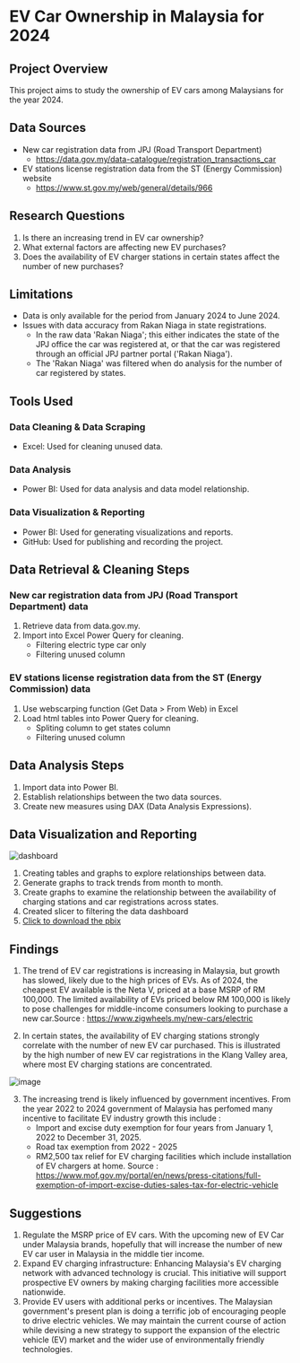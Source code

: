 # EV Car Ownership in Malaysia for 2024

## Project Overview 
This project aims to study the ownership of EV cars among Malaysians for the year 2024.

## Data Sources
- New car registration data from JPJ (Road Transport Department)
  - https://data.gov.my/data-catalogue/registration_transactions_car
- EV stations license registration data from the ST (Energy Commission) website
  - https://www.st.gov.my/web/general/details/966
   
## Research Questions
1. Is there an increasing trend in EV car ownership?
2. What external factors are affecting new EV purchases?
3. Does the availability of EV charger stations in certain states affect the number of new purchases?

## Limitations
- Data is only available for the period from January 2024 to June 2024.
- Issues with data accuracy from Rakan Niaga in state registrations.
  - In the raw data 'Rakan Niaga'; this either indicates the state of the JPJ office the car was registered at, or that the car was registered through an official JPJ partner portal ('Rakan Niaga').
  - The 'Rakan Niaga' was filtered when do analysis for the number of car registered by states.

## Tools Used
### Data Cleaning & Data Scraping
- Excel: Used for cleaning unused data.
  
### Data Analysis
- Power BI: Used for data analysis and data model relationship.


### Data Visualization & Reporting
- Power BI: Used for generating visualizations and reports.
- GitHub: Used for publishing and recording the project.

## Data Retrieval & Cleaning Steps
### New car registration data from JPJ (Road Transport Department) data
1. Retrieve data from data.gov.my.
2. Import into Excel Power Query for cleaning.
   - Filtering electric type car only
   - Filtering unused column   

### EV stations license registration data from the ST (Energy Commission) data
1. Use webscarping function (Get Data > From Web) in Excel
2. Load html tables into Power Query for cleaning.
   - Spliting column to get states column
   - Filtering unused column  

## Data Analysis Steps
1. Import data into Power BI.
2. Establish relationships between the two data sources.
3. Create new measures using DAX (Data Analysis Expressions).
   

## Data Visualization and Reporting

![dashboard](https://github.com/FitriFuad/EV-Car-Ownership-Malaysia-2024/assets/106916338/fc6655de-7494-4fb7-ac68-90e952be73d0)
1. Creating tables and graphs to explore relationships between data.
2. Generate graphs to track trends from month to month.
3. Create graphs to examine the relationship between the availability of charging stations and car registrations across states.
4. Created slicer to filtering the data dashboard
5. [Click to download the pbix](ev-car.pbix)

   
## Findings
1. The trend of EV car registrations is increasing in Malaysia, but growth has slowed, likely due to the high prices of EVs. As of 2024, the cheapest EV available is the Neta V, priced at a base MSRP of RM 100,000. The limited availability of EVs priced below RM 100,000 is likely to pose challenges for middle-income consumers looking to purchase a new car.Source : https://www.zigwheels.my/new-cars/electric

2. In certain states, the availability of EV charging stations strongly correlate with the number of new EV car purchased. This is illustrated by the high number of new EV car registrations in the Klang Valley area, where most EV charging stations are concentrated.
   
![image](https://github.com/user-attachments/assets/4fa9f07b-6bfa-4238-930c-dcfb85dec871)

3. The increasing trend is likely influenced by government incentives. From the year 2022 to 2024 government of Malaysia has perfomed many incentive to facilitate EV industry growth this include :
     - Import and excise duty exemption for four years from January 1, 2022 to December 31, 2025.
     - Road tax exemption from 2022 - 2025
     - RM2,500 tax relief for EV charging facilities which include installation of EV chargers at home.
       Source : https://www.mof.gov.my/portal/en/news/press-citations/full-exemption-of-import-excise-duties-sales-tax-for-electric-vehicle
   


## Suggestions
1. Regulate the MSRP price of EV cars. With the upcoming new of EV Car under Malaysia brands, hopefully that will increase the number of new EV car user in Malaysia in the middle tier income.
2. Expand EV charging infrastructure: Enhancing Malaysia's EV charging network with advanced technology is crucial. This initiative will support prospective EV owners by making charging facilities more accessible nationwide.
3. Provide EV users with additional perks or incentives. The Malaysian government's present plan is doing a terrific job of encouraging people to drive electric vehicles. We may maintain the current course of action while devising a new strategy to support the expansion of the electric vehicle (EV) market and the wider use of environmentally friendly technologies.
